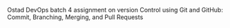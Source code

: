 Ostad DevOps batch 4 assignment on version Control using Git and GitHub: Commit, Branching, Merging, and Pull Requests